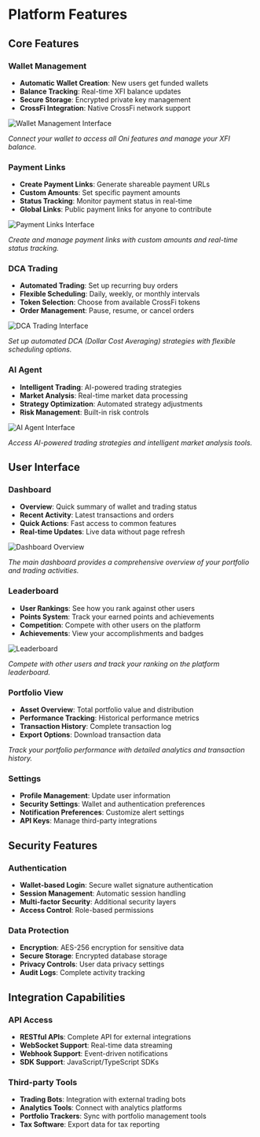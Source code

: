 # Platform Features

## Core Features

### Wallet Management
- **Automatic Wallet Creation**: New users get funded wallets
- **Balance Tracking**: Real-time XFI balance updates
- **Secure Storage**: Encrypted private key management
- **CrossFi Integration**: Native CrossFi network support

![Wallet Management Interface](/img/navigation/wallet-connection.png)

*Connect your wallet to access all Oni features and manage your XFI balance.*

### Payment Links
- **Create Payment Links**: Generate shareable payment URLs
- **Custom Amounts**: Set specific payment amounts
- **Status Tracking**: Monitor payment status in real-time
- **Global Links**: Public payment links for anyone to contribute

![Payment Links Interface](/img/features/payment-links.png)

*Create and manage payment links with custom amounts and real-time status tracking.*

### DCA Trading
- **Automated Trading**: Set up recurring buy orders
- **Flexible Scheduling**: Daily, weekly, or monthly intervals
- **Token Selection**: Choose from available CrossFi tokens
- **Order Management**: Pause, resume, or cancel orders

![DCA Trading Interface](/img/features/dca-trading.png)

*Set up automated DCA (Dollar Cost Averaging) strategies with flexible scheduling options.*

### AI Agent
- **Intelligent Trading**: AI-powered trading strategies
- **Market Analysis**: Real-time market data processing
- **Strategy Optimization**: Automated strategy adjustments
- **Risk Management**: Built-in risk controls

![AI Agent Interface](/img/features/ai-agent.png)

*Access AI-powered trading strategies and intelligent market analysis tools.*

## User Interface

### Dashboard
- **Overview**: Quick summary of wallet and trading status
- **Recent Activity**: Latest transactions and orders
- **Quick Actions**: Fast access to common features
- **Real-time Updates**: Live data without page refresh

![Dashboard Overview](/img/navigation/dashboard-overview.png)

*The main dashboard provides a comprehensive overview of your portfolio and trading activities.*

### Leaderboard
- **User Rankings**: See how you rank against other users
- **Points System**: Track your earned points and achievements
- **Competition**: Compete with other users on the platform
- **Achievements**: View your accomplishments and badges

![Leaderboard](/img/features/leaderboard.png)

*Compete with other users and track your ranking on the platform leaderboard.*

### Portfolio View
- **Asset Overview**: Total portfolio value and distribution
- **Performance Tracking**: Historical performance metrics
- **Transaction History**: Complete transaction log
- **Export Options**: Download transaction data

*Track your portfolio performance with detailed analytics and transaction history.*

### Settings
- **Profile Management**: Update user information
- **Security Settings**: Wallet and authentication preferences
- **Notification Preferences**: Customize alert settings
- **API Keys**: Manage third-party integrations

## Security Features

### Authentication
- **Wallet-based Login**: Secure wallet signature authentication
- **Session Management**: Automatic session handling
- **Multi-factor Security**: Additional security layers
- **Access Control**: Role-based permissions

### Data Protection
- **Encryption**: AES-256 encryption for sensitive data
- **Secure Storage**: Encrypted database storage
- **Privacy Controls**: User data privacy settings
- **Audit Logs**: Complete activity tracking

## Integration Capabilities

### API Access
- **RESTful APIs**: Complete API for external integrations
- **WebSocket Support**: Real-time data streaming
- **Webhook Support**: Event-driven notifications
- **SDK Support**: JavaScript/TypeScript SDKs

### Third-party Tools
- **Trading Bots**: Integration with external trading bots
- **Analytics Tools**: Connect with analytics platforms
- **Portfolio Trackers**: Sync with portfolio management tools
- **Tax Software**: Export data for tax reporting 